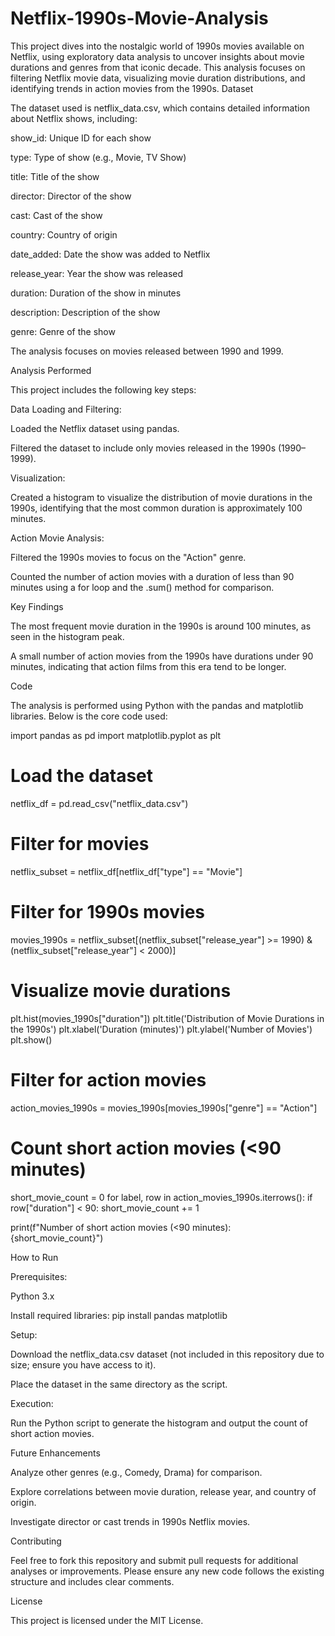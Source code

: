 # Netflix-1990s-Movie-Analysis
This project dives into the nostalgic world of 1990s movies available on Netflix, using exploratory data analysis to uncover insights about movie durations and genres from that iconic decade. This analysis focuses on filtering Netflix movie data, visualizing movie duration distributions, and identifying trends in action movies from the 1990s.
Dataset

The dataset used is netflix_data.csv, which contains detailed information about Netflix shows, including:





show_id: Unique ID for each show



type: Type of show (e.g., Movie, TV Show)



title: Title of the show



director: Director of the show



cast: Cast of the show



country: Country of origin



date_added: Date the show was added to Netflix



release_year: Year the show was released



duration: Duration of the show in minutes



description: Description of the show



genre: Genre of the show

The analysis focuses on movies released between 1990 and 1999.

Analysis Performed

This project includes the following key steps:





Data Loading and Filtering:





Loaded the Netflix dataset using pandas.



Filtered the dataset to include only movies released in the 1990s (1990–1999).



Visualization:





Created a histogram to visualize the distribution of movie durations in the 1990s, identifying that the most common duration is approximately 100 minutes.



Action Movie Analysis:





Filtered the 1990s movies to focus on the "Action" genre.



Counted the number of action movies with a duration of less than 90 minutes using a for loop and the .sum() method for comparison.

Key Findings





The most frequent movie duration in the 1990s is around 100 minutes, as seen in the histogram peak.



A small number of action movies from the 1990s have durations under 90 minutes, indicating that action films from this era tend to be longer.

Code

The analysis is performed using Python with the pandas and matplotlib libraries. Below is the core code used:

import pandas as pd
import matplotlib.pyplot as plt

# Load the dataset
netflix_df = pd.read_csv("netflix_data.csv")

# Filter for movies
netflix_subset = netflix_df[netflix_df["type"] == "Movie"]

# Filter for 1990s movies
movies_1990s = netflix_subset[(netflix_subset["release_year"] >= 1990) & (netflix_subset["release_year"] < 2000)]

# Visualize movie durations
plt.hist(movies_1990s["duration"])
plt.title('Distribution of Movie Durations in the 1990s')
plt.xlabel('Duration (minutes)')
plt.ylabel('Number of Movies')
plt.show()

# Filter for action movies
action_movies_1990s = movies_1990s[movies_1990s["genre"] == "Action"]

# Count short action movies (<90 minutes)
short_movie_count = 0
for label, row in action_movies_1990s.iterrows():
    if row["duration"] < 90:
        short_movie_count += 1

print(f"Number of short action movies (<90 minutes): {short_movie_count}")

How to Run





Prerequisites:





Python 3.x



Install required libraries: pip install pandas matplotlib



Setup:





Download the netflix_data.csv dataset (not included in this repository due to size; ensure you have access to it).



Place the dataset in the same directory as the script.



Execution:





Run the Python script to generate the histogram and output the count of short action movies.

Future Enhancements





Analyze other genres (e.g., Comedy, Drama) for comparison.



Explore correlations between movie duration, release year, and country of origin.



Investigate director or cast trends in 1990s Netflix movies.

Contributing

Feel free to fork this repository and submit pull requests for additional analyses or improvements. Please ensure any new code follows the existing structure and includes clear comments.

License

This project is licensed under the MIT License.

